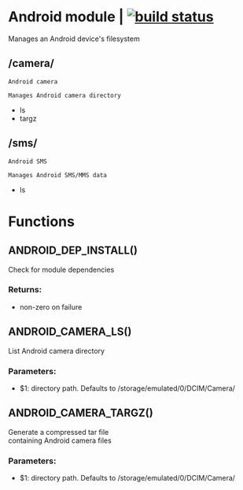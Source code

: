 # Android module | [![build status](https://gitlab.com/space-sh/android/badges/master/build.svg)](https://gitlab.com/space-sh/android/commits/master)

Manages an Android device's filesystem



## /camera/
	Android camera

	Manages Android camera directory
	

+ ls
+ targz

## /sms/
	Android SMS

	Manages Android SMS/MMS data
	

+ ls

# Functions 

## ANDROID\_DEP\_INSTALL()  
  
  
  
Check for module dependencies  
  
### Returns:  
- non-zero on failure  
  
  
  
## ANDROID\_CAMERA\_LS()  
  
  
  
List Android camera directory  
  
### Parameters:  
- $1: directory path. Defaults to /storage/emulated/0/DCIM/Camera/  
  
  
  
## ANDROID\_CAMERA\_TARGZ()  
  
  
  
Generate a compressed tar file  
containing Android camera files  
  
### Parameters:  
- $1: directory path. Defaults to /storage/emulated/0/DCIM/Camera/  
  
  
  

